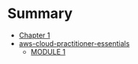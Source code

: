 # Summary

- [Chapter 1](./chapter_1.md)
- [aws-cloud-practitioner-essentials](aws-cloud-practtitioner-essentials/intro.md)
    - [MODULE 1](aws-cloud-practtitioner-essentials/module01-introduction-to-the-cloud.md)